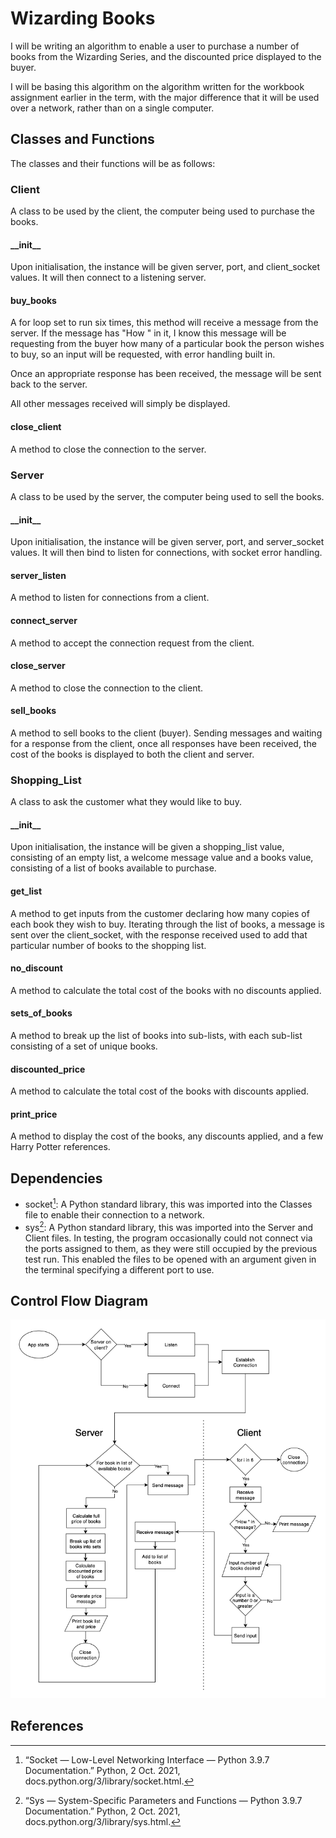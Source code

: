 # Wizarding Books

I will be writing an algorithm to enable a user to purchase a number of books from the Wizarding Series, and the discounted price displayed to the buyer.

I will be basing this algorithm on the algorithm written for the workbook assignment earlier in the term, with the major difference that it will be used over a network, rather than on a single computer.

## Classes and Functions

The classes and their functions will be as follows:

### Client
A class to be used by the client, the computer being used to purchase the books.

#### \_\_init__
Upon initialisation, the instance will be given server, port, and client_socket values. It will then connect to a listening server.

#### buy_books
A for loop set to run six times, this method will receive a message from the server. If the message has "How " in it, I know this message will be requesting from the buyer how many of a particular book the person wishes to buy, so an input will be requested, with error handling built in.

Once an appropriate response has been received, the message will be sent back to the server.

All other messages received will simply be displayed.

#### close_client
A method to close the connection to the server.

### Server
A class to be used by the server, the computer being used to sell the books.

#### \_\_init__
Upon initialisation, the instance will be given server, port, and server_socket values. It will then bind to listen for connections, with socket error handling.

#### server_listen
A method to listen for connections from a client.

#### connect_server
A method to accept the connection request from the client.

#### close_server
A method to close the connection to the client.

#### sell_books
A method to sell books to the client (buyer). Sending messages and waiting for a response from the client, once all responses have been received, the cost of the books is displayed to both the client and server.

### Shopping_List
A class to ask the customer what they would like to buy.

#### \_\_init__
Upon initialisation, the instance will be given a shopping_list value, consisting of an empty list, a welcome message value and a books value, consisting of a list of books available to purchase.

#### get_list
A method to get inputs from the customer declaring how many copies of each book they wish to buy. Iterating through the list of books, a message is sent over the client_socket, with the response received used to add that particular number of books to the shopping list.

#### no_discount
A method to calculate the total cost of the books with no discounts applied.

#### sets_of_books
A method to break up the list of books into sub-lists, with each sub-list consisting of a set of unique books.

#### discounted_price
A method to calculate the total cost of the books with discounts applied.

#### print_price
A method to display the cost of the books, any discounts applied, and a few Harry Potter references.

## Dependencies
* socket[^1]: A Python standard library, this was imported into the Classes file to enable their connection to a network.
* sys[^2]: A Python standard library, this was imported into the Server and Client files. In testing, the program occasionally could not connect via the ports assigned to them, as they were still occupied by the previous test run. This enabled the files to be opened with an argument given in the terminal specifying a different port to use.

## Control Flow Diagram

![Control Flow Diagram](control_flow.png)

## References

[^1]: “Socket — Low-Level Networking Interface — Python 3.9.7 Documentation.” Python, 2 Oct. 2021, docs.python.org/3/library/socket.html.

[^2]: “Sys — System-Specific Parameters and Functions — Python 3.9.7 Documentation.” Python, 2 Oct. 2021, docs.python.org/3/library/sys.html.
